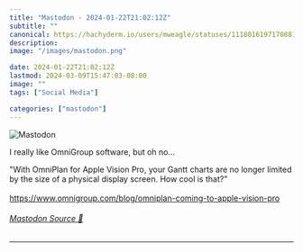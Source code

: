 ```yaml
---
title: "Mastodon - 2024-01-22T21:02:12Z"
subtitle: ""
canonical: https://hachyderm.io/users/mweagle/statuses/111801619717088107
description:
image: "/images/mastodon.png"

date: 2024-01-22T21:02:12Z
lastmod: 2024-03-09T15:47:03-08:00
image: ""
tags: ["Social Media"]

categories: ["mastodon"]
---
```

![Mastodon](/images/mastodon.png)

<p>I really like OmniGroup software, but oh no...</p><p>&quot;With OmniPlan for Apple Vision Pro, your Gantt charts are no longer limited by the size of a physical display screen. How cool is that?”<br /> <br /><a href="https://www.omnigroup.com/blog/omniplan-coming-to-apple-vision-pro" target="_blank" rel="nofollow noopener noreferrer" translate="no"><span class="invisible">https://www.</span><span class="ellipsis">omnigroup.com/blog/omniplan-co</span><span class="invisible">ming-to-apple-vision-pro</span></a></p>


###### [Mastodon Source 🐘](https://hachyderm.io/@mweagle/111801619717088107)

___
